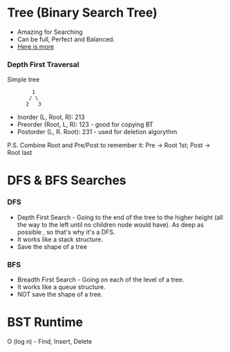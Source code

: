 # Tree (Binary Search Tree)
- Amazing for Searching
- Can be full, Perfect and Balanced.
- [Here is more](https://github.com/dsomleff/data-structures-js/blob/main/courses/trees/README.md)

### Depth First Traversal
Simple tree 
```
        1
       / \
      2   3
```
- Inorder (L, Root, R): 213
- Preorder (Root, L, R):  123 - good for copying BT
- Postorder (L, R. Root):  231 - used for deletion algorythm

P.S. Combine Root and Pre/Post to remember  it: Pre -> Root 1st; Post -> Root last

# DFS & BFS Searches

### DFS
- Depth First Search - Going to the end of the tree to the higher height (all the way to the left until no
  children node would have). As deep as possible , so that's why it's a DFS.
- It works like a stack structure.
- Save the shape of a tree

### BFS
- Breadth First Search - Going on each of the level of a tree.
- It works like a queue structure.
- NOT save the shape of a tree.

# BST Runtime
O (log n) - Find, Insert, Delete
